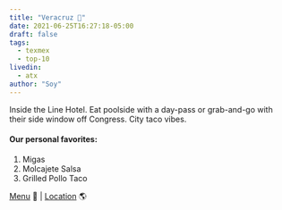 ```yaml
---
title: "Veracruz 🌮"
date: 2021-06-25T16:27:18-05:00
draft: false
tags:
  - texmex
  - top-10
livedin:
  - atx
author: "Soy"
---
```


Inside the Line Hotel. Eat poolside with a day-pass or grab-and-go with their side window off Congress. City taco vibes.

#### Our personal favorites:

1. Migas
2. Molcajete Salsa
3. Grilled Pollo Taco

[Menu](https://direct.chownow.com/order/13672/locations/33149) 📖  |  [Location](https://g.page/veracruzallnatural-linehotel?share) 🌎
